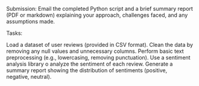 Submission: Email the completed Python script and a brief summary report (PDF or markdown) explaining your approach, challenges faced, and any assumptions made.

Tasks:

Load a dataset of user reviews (provided in CSV format).
Clean the data by removing any null values and unnecessary columns.
Perform basic text preprocessing (e.g., lowercasing, removing punctuation).
Use a sentiment analysis library o analyze the sentiment of each review.
Generate a summary report showing the distribution of sentiments (positive, negative, neutral).
